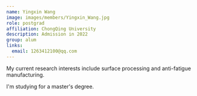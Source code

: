 ```yaml
---
name: Yingxin Wang
image: images/members/Yingxin_Wang.jpg
role: postgrad
affiliation: ChongQing University 
description: Admission in 2022 
group: alum
links:
  email: 1263412100@qq.com
---
```


My current research interests include surface processing and anti-fatigue manufacturing.

I'm studying for a master's degree.
